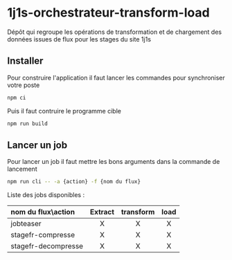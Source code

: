 # 1j1s-orchestrateur-transform-load

Dépôt qui regroupe les opérations de transformation et de chargement des données issues de flux pour les stages du site 1j1s

## Installer

Pour construire l'application il faut lancer les commandes pour synchroniser votre poste

```bash
npm ci
```

Puis il faut contruire le programme cible

```bash
npm run build
```

## Lancer un job

Pour lancer un job il faut mettre les bons arguments dans la commande de lancement

```bash
npm run cli -- -a {action} -f {nom du flux}
```

Liste des jobs disponibles : 

| nom du flux\action | Extract | transform | load |
| :----------------- | :----:  | :-------: | :--: |
| jobteaser          |    X    |     X     |  X   |
| stagefr-compresse  |    X    |     X     |  X   |
| stagefr-decompresse|    X    |     X     |  X   |
